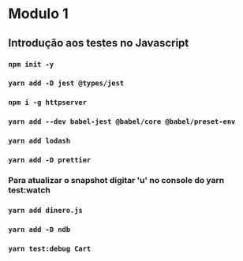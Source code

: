# Modulo 1

## Introdução aos testes no Javascript

### `npm init -y`

### `yarn add -D jest @types/jest`

### `npm i -g httpserver`

### `yarn add --dev babel-jest @babel/core @babel/preset-env`

### `yarn add lodash`

### `yarn add -D prettier`

### Para atualizar o snapshot digitar 'u' no console do yarn test:watch

### `yarn add dinero.js`

### `yarn add -D ndb`

### `yarn test:debug Cart`
